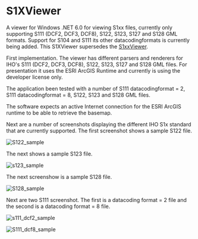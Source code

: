 # S1XViewer
A viewer for Windows .NET 6.0 for viewing S1xx files, currently only supporting S111 (DCF2, DCF3, DCF8), S122, S123, S127 and S128 GML formats. Support for S104 and S111 its other datacodingformats is currently being added. This S1XViewer supersedes the [S1xxViewer](https://github.com/flappah/s1xxviewer). 

First implementation. The viewer has different parsers and renderers for IHO's S111 (DCF2, DCF3, DCF8), S122, S123, S127 and S128 GML files. For presentation it uses the ESRI ArcGIS Runtime and currently is using the developer license only.

The application been tested with a number of S111 datacodingformat = 2, S111 datacodingformat = 8, S122, S123 and S128 GML files.

The software expects an active Internet connection for the ESRI ArcGIS runtime to be able to retrieve the basemap.

Next are a number of screenshots displaying the different IHO S1x standard that are currently supported. The first screenshot shows a sample S122 file.

![S122_sample](https://user-images.githubusercontent.com/14106566/225307603-a6819ad0-3d78-4955-821b-879a87643d67.png)

The next shows a sample S123 file.

![s123_sample](https://user-images.githubusercontent.com/14106566/225308336-b789bbe9-adba-4fb6-99cd-a5e181df5d56.png)

The next screenshow is a sample S128 file.

![S128_sample](https://user-images.githubusercontent.com/14106566/225308463-1ac81923-42c7-4408-88f6-e2b4c81c7001.png)

Next are two S111 screenshot. The first is a datacoding format = 2 file and the second is a datacoding format = 8 file.

![s111_dcf2_sample](https://user-images.githubusercontent.com/14106566/225308576-9d00956c-4ee0-4301-8f8c-864aa3202210.png)

![S111_dcf8_sample](https://user-images.githubusercontent.com/14106566/225308598-3d99d3ab-c641-4d68-906b-32a9fefd713a.png)
